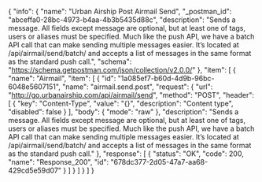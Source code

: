 {
  "info": {
    "name": "Urban Airship Post Airmail Send",
    "_postman_id": "abceffa0-28bc-4973-b4aa-4b3b5435d88c",
    "description": "Sends a message. All fields except message are optional, but at least one of tags, users or aliases must be specified. Much like the push API, we have a batch API call that can make sending multiple messages easier. It’s located at /api/airmail/send/batch/ and accepts a list of messages in the same format as the standard push call.",
    "schema": "https://schema.getpostman.com/json/collection/v2.0.0/"
  },
  "item": [
    {
      "name": "Airmail",
      "item": [
        {
          "id": "1a085ef7-b60d-4d9b-96bc-6048e5607151",
          "name": "airmail.send.post",
          "request": {
            "url": "http://go.urbanairship.com/api/airmail/send",
            "method": "POST",
            "header": [
              {
                "key": "Content-Type",
                "value": "{}",
                "description": "Content type",
                "disabled": false
              }
            ],
            "body": {
              "mode": "raw"
            },
            "description": "Sends a message. All fields except message are optional, but at least one of tags, users or aliases must be specified. Much like the push API, we have a batch API call that can make sending multiple messages easier. It’s located at /api/airmail/send/batch/ and accepts a list of messages in the same format as the standard push call."
          },
          "response": [
            {
              "status": "OK",
              "code": 200,
              "name": "Response_200",
              "id": "678dc377-2d05-47a7-aa68-429cd5e59d07"
            }
          ]
        }
      ]
    }
  ]
}